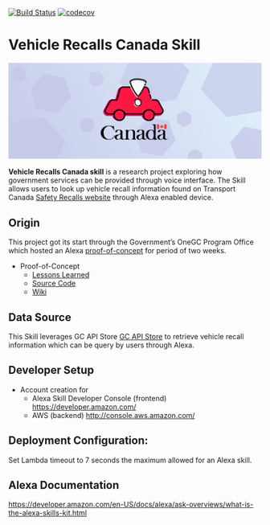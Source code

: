 [![Build Status](https://travis-ci.org/tc-ca/alexa-gc-recalls.svg?branch=master)](https://travis-ci.org/tc-ca/alexa-gc-recalls)
 [![codecov](https://codecov.io/gh/tc-ca/alexa-gc-recalls/branch/master/graph/badge.svg)](https://codecov.io/gh/tc-ca/alexa-gc-recalls/)


#  Vehicle Recalls Canada Skill
![image of skill icon](/images/banner-github-01.png)


**Vehicle Recalls Canada skill** is a research project exploring how government services can be provided through voice interface. 
The Skill allows users to look up vehicle recall information found on Transport Canada [Safety Recalls website](http://wwwapps.tc.gc.ca/Saf-Sec-Sur/7/VRDB-BDRV/search-recherche/menu.aspx?lang=eng) through Alexa enabled device.


## Origin

This project got its start through the Government’s OneGC Program Office which hosted an Alexa [proof-of-concept](https://www.youtube.com/watch?v=jkA7NmMNpl4) for period of two weeks.
* Proof-of-Concept
  * [Lessons Learned](https://wiki.gccollab.ca/Lessons_learned_-_OneGC_Alexa_Proof-of-Concept)
  * [Source Code](https://github.com/canada-ca/alexapoc-vdpalexa)
  * [Wiki ](https://github.com/canada-ca/alexapoc-vdpalexa/wiki)


## Data Source


This Skill leverages GC API Store [GC API Store](https://api.canada.ca/en/homepage) to retrieve vehicle recall information which can be query by users through Alexa. 

## Developer Setup
* Account creation for
  * Alexa Skill Developer Console (frontend) https://developer.amazon.com/
  * AWS (backend) http://console.aws.amazon.com/

## Deployment Configuration:
Set Lambda timeout to 7 seconds the maximum allowed for an Alexa skill.

## Alexa Documentation
https://developer.amazon.com/en-US/docs/alexa/ask-overviews/what-is-the-alexa-skills-kit.html
